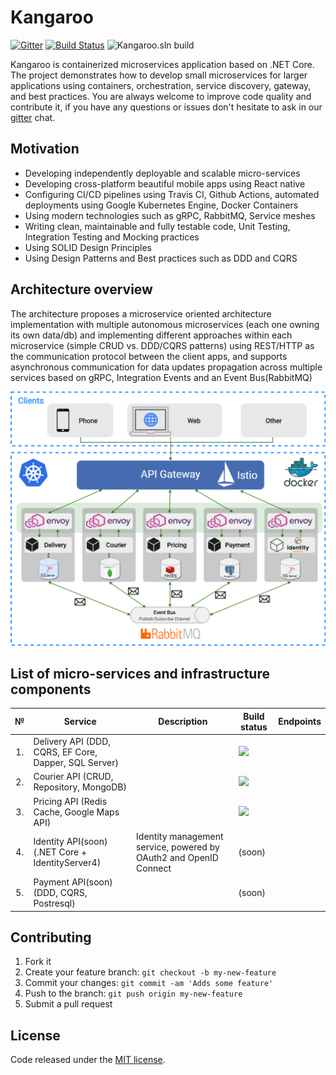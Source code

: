# Kangaroo
[![Gitter](https://badges.gitter.im/KangarooApp/community.svg)](https://gitter.im/KangarooApp/community?utm_source=badge&utm_medium=badge&utm_campaign=pr-badge)
[![Build Status](https://travis-ci.org/Jamaxack/Kangaroo.svg?branch=master)](https://travis-ci.org/Jamaxack/Kangaroo)
![Kangaroo.sln build](https://github.com/Jamaxack/Kangaroo/workflows/Kangaroo.sln%20build/badge.svg?branch=master)

Kangaroo is containerized microservices application based on .NET Core. The project demonstrates how to develop small microservices for larger applications using containers, orchestration, service discovery, gateway, and best practices. You are always welcome to improve code quality and contribute it, if you have any questions or issues don't hesitate to ask in our [gitter](https://gitter.im/KangarooApp/community) chat.

## Motivation

- Developing independently deployable and scalable micro-services
- Developing cross-platform beautiful mobile apps using React native
- Configuring CI/CD pipelines using Travis CI, Github Actions, automated deployments using Google Kubernetes Engine, Docker Containers
- Using modern technologies such as gRPC, RabbitMQ, Service meshes
- Writing clean, maintainable and fully testable code, Unit Testing, Integration Testing and Mocking practices
- Using SOLID Design Principles
- Using Design Patterns and Best practices such as DDD and CQRS

## Architecture overview

The architecture proposes a microservice oriented architecture implementation with multiple autonomous microservices (each one owning its own data/db) and implementing different approaches within each microservice (simple CRUD vs. DDD/CQRS patterns) using REST/HTTP as the communication protocol between the client apps, and supports asynchronous communication for data updates propagation across multiple services based on gRPC, Integration Events and an Event Bus(RabbitMQ)

<img src="art/KangarooArchitecture.png"/>

## List of micro-services and infrastructure components

<table>
   <thead>
    <th>№</th>
    <th>Service</th>
    <th>Description</th>
    <th>Build status</th>
    <th>Endpoints</th>
  </thead>
  <tbody>
    <tr>
        <td align="center">1.</td>
        <td>Delivery API (DDD, CQRS, EF Core, Dapper, SQL Server)</td>
        <td></td>
        <td>
            <a href="https://github.com/Jamaxack/Kangaroo/actions?query=workflow%3ADelivery.API">
                <img src="https://github.com/Jamaxack/Kangaroo/workflows/delivery-api/badge.svg?branch=master"> 
            </a>
        </td>
        <td></td>
    </tr>
    <tr>
        <td align="center">2.</td>
        <td>Courier API (CRUD, Repository, MongoDB)</td>
        <td></td>
        <td>
            <a href="https://github.com/Jamaxack/Kangaroo/actions?query=workflow%3ACourier.API">
                <img src="https://github.com/Jamaxack/Kangaroo/workflows/courier-api/badge.svg?branch=master">
            </a>
        </td>
        <td></td>
    </tr>
    <tr>
        <td align="center">3.</td>
        <td>Pricing API (Redis Cache, Google Maps API)</td>
        <td></td>
        <td>
            <a href="https://github.com/Jamaxack/Kangaroo/actions?query=workflow%3APricing.API">
                <img src="https://github.com/Jamaxack/Kangaroo/workflows/pricing-api/badge.svg?branch=master">
            </a>
        </td>
        <td></td>
    </tr>
    <tr>
        <td align="center">4.</td>
        <td>Identity API(soon) (.NET Core + IdentityServer4)</td>
        <td>Identity management service, powered by OAuth2 and OpenID Connect</td>
        <td>
           (soon)
        </td>
        <td></td>
    </tr>
    <tr>
        <td align="center">5.</td>
        <td>Payment API(soon) (DDD, CQRS, Postresql)</td>
        <td></td>
        <td>
           (soon)
        </td>
        <td></td>
    </tr>
  </tbody>  
</table>
 

## Contributing

1. Fork it
2. Create your feature branch: `git checkout -b my-new-feature`
3. Commit your changes: `git commit -am 'Adds some feature'`
4. Push to the branch: `git push origin my-new-feature`
5. Submit a pull request

## License

Code released under the [MIT license](https://github.com/Jamaxack/Kangaroo/blob/master/LICENSE).
